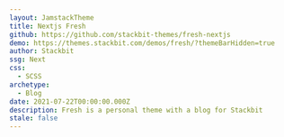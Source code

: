 ```yaml
---
layout: JamstackTheme
title: Nextjs Fresh
github: https://github.com/stackbit-themes/fresh-nextjs
demo: https://themes.stackbit.com/demos/fresh/?themeBarHidden=true
author: Stackbit
ssg: Next
css:
  - SCSS
archetype:
  - Blog
date: 2021-07-22T00:00:00.000Z
description: Fresh is a personal theme with a blog for Stackbit
stale: false
---
```

